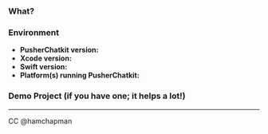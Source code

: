 ### What?



### Environment

* **PusherChatkit version:**
* **Xcode version:**
* **Swift version:**
* **Platform(s) running PusherChatkit:**

### Demo Project (if you have one; it helps a lot!)



----

CC @hamchapman
